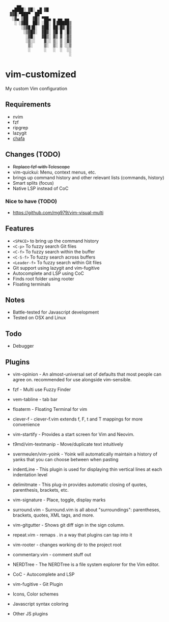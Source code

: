                                    
                                   
         ▄▄                        
       ▄████░ ▓█░ ▄█ ▓█            
      ▓▓█░▀███▀  ██▀               
       ░▓▄ ▒██  ▓█▒ ▀██▄ ▄ ▄▄ ▄▄   
        ░ ░▓██  ██▒ ░██░ █▐█████▒  
           ░▒▓█▐█░  ▓██░ ██░█▓░█▒  
            ░▒▓█▓░  ▓█▓░ ▓█ █ ░█▒  
             ░▓█░   ▓█▒░ ▓▒ ▓ ░▓▒  
             ░▒░░    ▓░░ ▒░ ▒ ░▓▒  
              ▒░     ▒░  ▒░ ▒ ░░▒  
              ░      ░   ░  ░  ░░  
                                ░  
                                   
                                   
                                   
                                   
                                   

# vim-customized
My custom Vim configuration

## Requirements
* nvim
* fzf
* ripgrep
* lazygit
* [chafa](https://github.com/hpjansson/chafa)

## Changes (TODO)
* ~~Replace fzf with Telescope~~
* vim-quickui: Menu, context menus, etc.
* <SPACE> brings up command history and other relevant lists (commands, history)
* Smart splits (focus)
* Native LSP instead of CoC

### Nice to have (TODO)
* https://github.com/mg979/vim-visual-multi

## Features
* `<SPACE>` to bring up the command history
* `<C-p>` To fuzzy search Git files
* `<C-f>` To fuzzy search within the buffer
* `<C-S-f>` To fuzzy search across buffers
* `<Leader-f>` To fuzzy search within Git files
* Git support using lazygit and vim-fugitive
* Autocomplete and LSP using CoC
* Finds root folder using rooter
* Floating terminals

## Notes
* Battle-tested for Javascript development
* Tested on OSX and Linux

## Todo
* Debugger

## Plugins
* vim-opinion - An almost-universal set of defaults that most people can agree on. recommended for use alongside vim-sensible.

* fzf - Multi use Fuzzy Finder

* vem-tabline - tab bar 

* floaterm - Floating Terminal for vim

* clever-f - clever-f.vim extends f, F, t and T mappings for more convenience 

* vim-startify - Provides a start screen for Vim and Neovim.

* t9md/vim-textmanip - Move/duplicate text intuitively

* svermeulen/vim-yoink - Yoink will automatically maintain a history of yanks that you can choose between when pasting

* indentLine - This plugin is used for displaying thin vertical lines at each indentation level

* delimitmate - This plug-in provides automatic closing of quotes, parenthesis, brackets, etc.

* vim-signature - Place, toggle, display marks

* surround.vim - Surround.vim is all about "surroundings": parentheses, brackets, quotes, XML tags, and more.

* vim-gitgutter - Shows git diff sign in the sign column.

* repeat.vim - remaps . in a way that plugins can tap into it

* vim-rooter - changes working dir to the project root

* commentary.vim - comment stuff out

* NERDTree - The NERDTree is a file system explorer for the Vim editor.

* CoC - Autocomplete and LSP

* vim-fugitive - Git Plugin

* Icons, Color schemes
* Javascript syntax coloring
* Other JS plugins



